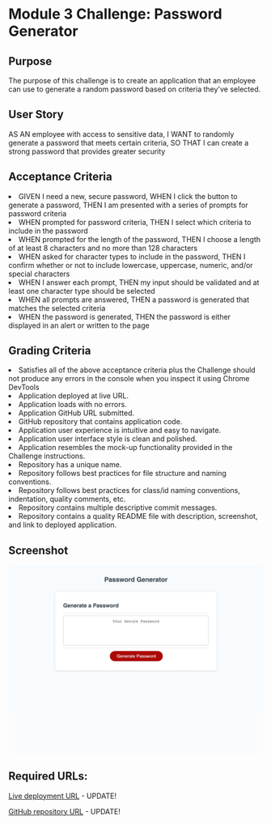 <h1>Module 3 Challenge: Password Generator</h2>

<h2>Purpose</h2>
<p>The purpose of this challenge is to create an application that an employee can use to generate a random password based on criteria they've selected.</p>

<h2>User Story</h2>
<p>AS AN employee with access to sensitive data, I WANT to randomly generate a password that meets certain criteria, SO THAT I can create a strong password that provides greater security</p>

<h2>Acceptance Criteria</h2>
<p>
<li>GIVEN I need a new, secure password, WHEN I click the button to generate a password, THEN I am presented with a series of prompts for password criteria</li>
<li>WHEN prompted for password criteria, THEN I select which criteria to include in the password</li>
<li>WHEN prompted for the length of the password, THEN I choose a length of at least 8 characters and no more than 128 characters</li>
<li>WHEN asked for character types to include in the password, THEN I confirm whether or not to include lowercase, uppercase, numeric, and/or special characters</li>
<li>WHEN I answer each prompt, THEN my input should be validated and at least one character type should be selected</li>
<li>WHEN all prompts are answered, THEN a password is generated that matches the selected criteria</li>
<li>WHEN the password is generated, THEN the password is either displayed in an alert or written to the page</li></p>

<h2>Grading Criteria</h2>
<p><li>Satisfies all of the above acceptance criteria plus the Challenge should not produce any errors in the console when you inspect it using Chrome DevTools</li>
<li>Application deployed at live URL.</li>
<li>Application loads with no errors.</li>
<li>Application GitHub URL submitted.</li>
<li>GitHub repository that contains application code.</li>
<li>Application user experience is intuitive and easy to navigate.</li>
<li>Application user interface style is clean and polished.</li>
<li>Application resembles the mock-up functionality provided in the Challenge instructions.</li>
<li>Repository has a unique name.</li>
<li>Repository follows best practices for file structure and naming conventions.</li>
<li>Repository follows best practices for class/id naming conventions, indentation, quality comments, etc.</li>
<li>Repository contains multiple descriptive commit messages.</li>
<li>Repository contains a quality README file with description, screenshot, and link to deployed application.</li></p>

<h2>Screenshot</h2>

![image](https://github.com/tornicke/password-generator/blob/81bfeb9419bc0398f2c645f860e034c7e64e0cc5/Assets/Screenshot.jpeg)

<h2>Required URLs:</h2>

[Live deployment URL](LINK) - UPDATE!

[GitHub repository URL](LINK) - UPDATE!
